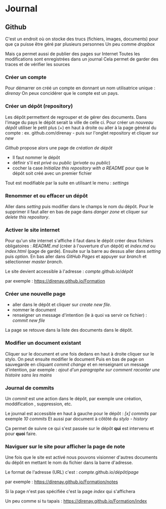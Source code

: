 # Journal

## Github

C'est un endroit où on stocke des trucs (fichiers, images, documents)
pour que ça puisse être géré par plusieurs personnes
Un peu comme _dropbox_

Mais ça permet aussi de publier des pages sur Internet
Toutes les modifications sont enregistrées dans un journal
Cela permet de garder des traces et de vérifier les sources

### Créer un compte

Pour démarrer on créé un compte en donnant un nom utilisatrice unique : _direnay_
On peux concidérer que le compte est un pays. 

### Créer un dépôt (repository)

Les dépôt permettent de regrouper et de gérer des documents.
Dans l'image du pays le dépôt serait la ville de celle ci. 
Pour créer un _nouveau dépôt_ utiliser le petit plus (+) en haut à droite ou aller à la page général du compte : ex. github.com/direnay - puis sur l'onglet repository et cliquer sur _new_

_Github_ propose alors une page de _création de dépôt_

- Il faut nommer le dépôt
- définir s'il est _privé_ ou _public_ (_private_ ou _public_) 
- cocher la case _Initialize this repository with a README_ pour que le dépôt soit créé avec un premier fichier

Tout est modifiable par la suite en utilisant le menu : _settings_

### Renommer et ou effacer un dépôt

Aller dans _setting_ puis modifier dans le champs le nom du dépôt.
Pour le supprimer il faut aller en bas de page dans _danger zone_ et cliquer sur _delete this repository_.

### Activer le site internet

Pour qu'un site internet s'affiche il faut dans le dépôt créer deux fichiers obligatoires : _README.md_ (créer à l'ouverture d'un dépôt) et _index.md_ ou _index.html_ (page de garde). 
Ensuite sur la barre au dessus aller dans _setting_ puis _option_. En bas aller dans _GitHub Pages_ et appuyer sur _branch_ et sélectionner _master branch_.

Le site devient accessible à l'adresse :
_compte_.github.io/_dépôt_

par exemple :
https://direnay.github.io/Formation

### Créer une nouvelle page

- aller dans le dépôt et cliquer sur _create new file_.
- nommer le document
- renseigner un message d'intention (le à quoi va servir ce fichier) : _commit new file_

La page se retouve dans la liste des documents dans le dépôt.

### Modifier un document existant

Cliquer sur le document et une fois dedans en haut à droite cliquer sur le stylo. 
On peut ensuite modifier le document
Puis en bas de page on sauvegarde en cliquant _commit change_ et en renseignant un message d'intention, par exemple : _ajout d'un paragraphe sur comment raconter une histoire sans les mains_

### Journal de commits

Un _commit_ est une action dans le dépôt, par exemple une création, moddification , suppression, etc.

Le journal est accessible en haut à gauche pour le dépôt : _[x] commits_ par exemple _10 commits_
Et aussi par document à côtôté du _stylo_ - _history_

Ça permet de suivre ce qui s'est passée sur le dépôt **qui** est intervenu et pour **quoi** faire.

### Naviguer sur le site pour afficher la page de note

Une fois que le site est activé nous pouvons visionner d'autres documents du dépôt en mettant le nom du fichier dans la barre d'adresse. 

Le format de l'adresse (URL) c'est :
_compte_.github.io/_dépôt_/_page_

par exemple :
https://direnay.github.io/Formation/notes

Si la page n'est pas spécifiée c'est la page _index_ qui s'affichera

Un peu comme si tu tapais :
https://direnay.github.io/Formation/index
